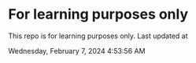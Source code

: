 # For learning purposes only
This repo is for learning purposes only.
Last updated at

Wednesday, February 7, 2024 4:53:56 AM


